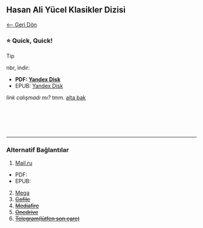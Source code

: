 ## Hasan Ali Yücel Klasikler Dizisi 

[<-- Geri Dön](/#yayınlar)

### ⭐ Quick, Quick!

> [!TIP]
> nbr, indir:
> - **PDF: [Yandex Disk](https://disk.yandex.com.tr/d/8o74TZrwVb_rqw)**
> - EPUB: [Yandex Disk](https://disk.yandex.com.tr/d/SeHRrd_twABYOA)


*link calışmadı mı?* tmm. [alta bak](#alternatif-bağlantılar)

<br>
<br>
<br>
<br>
<hr>

### Alternatif Bağlantılar
1. [Mail.ru]()
  - PDF:
  - EPUB: 
2. [Mega]()
3. ~~[Gofile](/slash/dur/mal.md)~~
4. ~~[Mediafire](/slash/dur/mal.md)~~
5. ~~[Onedrive](/slash/dur/mal.md)~~
6. ~~[Telegram(lütfen son çare)](https://t.me/+VjZXa5tZu0QxZjY0)~~


